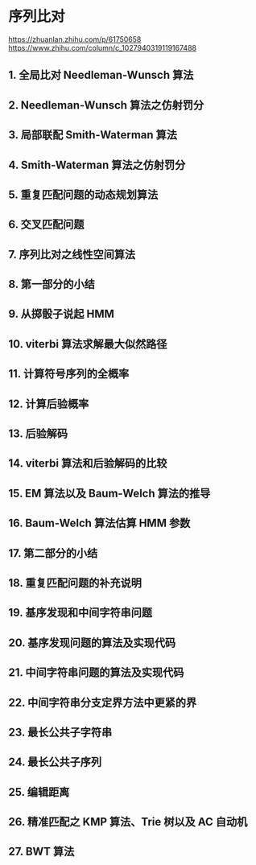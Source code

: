 # 序列比对

https://zhuanlan.zhihu.com/p/61750658
https://www.zhihu.com/column/c_1027940319119167488

## 1. 全局比对 Needleman-Wunsch 算法

## 2. Needleman-Wunsch 算法之仿射罚分

## 3. 局部联配 Smith-Waterman 算法

## 4. Smith-Waterman 算法之仿射罚分

## 5. 重复匹配问题的动态规划算法

## 6. 交叉匹配问题

## 7. 序列比对之线性空间算法

## 8. 第一部分的小结

## 9. 从掷骰子说起 HMM

## 10. viterbi 算法求解最大似然路径

## 11. 计算符号序列的全概率

## 12. 计算后验概率

## 13. 后验解码

## 14. viterbi 算法和后验解码的比较

## 15. EM 算法以及 Baum-Welch 算法的推导

## 16. Baum-Welch 算法估算 HMM 参数

## 17. 第二部分的小结

## 18. 重复匹配问题的补充说明

## 19. 基序发现和中间字符串问题

## 20. 基序发现问题的算法及实现代码

## 21. 中间字符串问题的算法及实现代码

## 22. 中间字符串分支定界方法中更紧的界

## 23. 最长公共子字符串

## 24. 最长公共子序列

## 25. 编辑距离

## 26. 精准匹配之 KMP 算法、Trie 树以及 AC 自动机

## 27. BWT 算法
